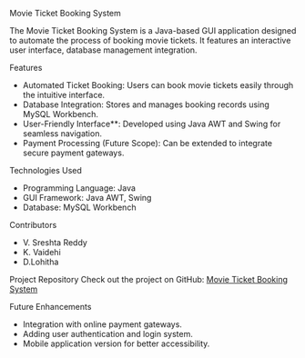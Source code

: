 Movie Ticket Booking System

The Movie Ticket Booking System is a Java-based GUI application designed to automate the process of booking movie tickets. It features an interactive user interface, database management integration.

Features
- Automated Ticket Booking: Users can book movie tickets easily through the intuitive interface.
- Database Integration: Stores and manages booking records using MySQL Workbench.
- User-Friendly Interface**: Developed using Java AWT and Swing for seamless navigation.
- Payment Processing (Future Scope): Can be extended to integrate secure payment gateways.

Technologies Used
- Programming Language: Java
- GUI Framework: Java AWT, Swing
- Database: MySQL Workbench

Contributors
- V. Sreshta Reddy
- K. Vaidehi
- D.Lohitha

Project Repository
Check out the project on GitHub: [Movie Ticket Booking System](https://github.com/lohitha436/MovieTicketBookingSystem)

Future Enhancements
- Integration with online payment gateways.
- Adding user authentication and login system.
- Mobile application version for better accessibility.
